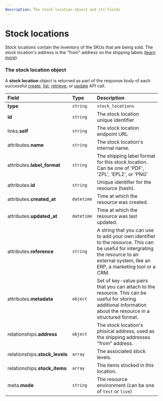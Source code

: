 ```yaml
---
description: The stock location object and its fields
---
```


# Stock locations

Stock locations contain the inventory of the SKUs that are being sold.
The stock location's address is the "from" address on the shipping labels ([learn more](https://commercelayer.io/glossary/stock_location/)).


### The stock location object

A **stock location** object is returned as part of the response body of each successful
[create](/api-reference/resources/stock_locations/create_stock_location),
[list](/api-reference/resources/stock_locations/list_stock_locations),
[retrieve](/api-reference/resources/stock_locations/retrieve_stock_location),
or [update](/api-reference/resources/stock_locations/update_stock_location) API call.

| Field | Type | Description |
| :--- | :--- | :--- |
| **type** | `string` | `stock_locations` |
| **id** | `string` | The stock location unique identifier |
| links.**self** | `string` | The stock location endpoint URL |
| attributes.**name** | `string` | The stock location's internal name. |
| attributes.**label_format** | `string` | The shipping label format for this stock location. Can be one of 'PDF', 'ZPL', 'EPL2', or 'PNG' |
| attributes.**id** | `string` | Unique identifier for the resource (hash). |
| attributes.**created_at** | `datetime` | Time at which the resource was created. |
| attributes.**updated_at** | `datetime` | Time at which the resource was last updated. |
| attributes.**reference** | `string` | A string that you can use to add your own identifier to the resource. This can be useful for intergrating the resource to an external system, like an ERP, a marketing tool or a CRM. |
| attributes.**metadata** | `object` | Set of key-value pairs that you can attach to the resource. This can be useful for storing additional information about the resource in a structured format. |
| relationships.**address** | `object` | The stock location's phisical address, used as the shipping addresses "from" address. |
| relationships.**stock_levels** | `array` | The associated stock levels. |
| relationships.**stock_items** | `array` | The items stocked in this location. |
| meta.**mode** | `string` | The resource environment \(can be one of `test` or `live`\) |
